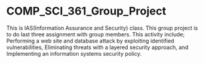 # COMP_SCI_361_Group_Project

This is IAS(Information Assurance and Security) class.
This group project is to do last three assignment with group members.
This activity include; Performing a web site and database attack by exploiting identified vulnerabilities, Eliminating threats with a layered security approach, and  Implementing an information systems security policy.
